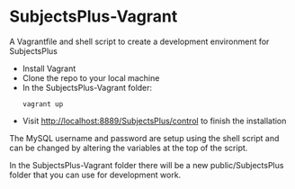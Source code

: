 # SubjectsPlus-Vagrant
A Vagrantfile and shell script to create a development environment for SubjectsPlus

* Install Vagrant
* Clone the repo to your local machine
* In the SubjectsPlus-Vagrant folder: 
  ```
  vagrant up
  ```
* Visit <a href="http://localhost:8889/SubjectsPlus/control">http://localhost:8889/SubjectsPlus/control</a> to finish the installation

The MySQL username and password are setup using the shell script and can be changed by altering the variables at the top of the script. 

In the SubjectsPlus-Vagrant folder there will be a new public/SubjectsPlus folder that you can use for development work. 

